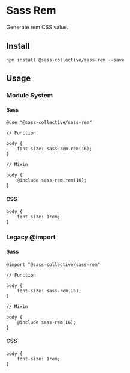# Sass Rem

Generate rem CSS value.

## Install

    npm install @sass-collective/sass-rem --save

## Usage

### Module System

#### Sass

    @use "@sass-collective/sass-rem"

    // Function

    body {
        font-size: sass-rem.rem(16);
    }

    // Mixin

    body {
        @include sass-rem.rem(16);
    }

#### CSS

    body {
        font-size: 1rem;
    }

### Legacy @import

#### Sass

    @import "@sass-collective/sass-rem"

    // Function
    
    body {
        font-size: sass-rem(16);
    }

    // Mixin

    body {
        @include sass-rem(16);
    }

#### CSS

    body {
        font-size: 1rem;
    }
